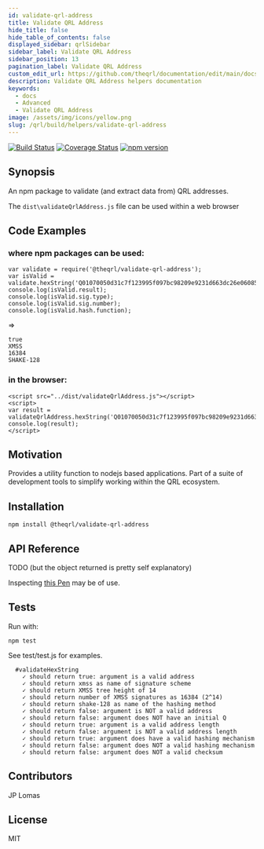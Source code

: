 ```yaml
---
id: validate-qrl-address
title: Validate QRL Address
hide_title: false
hide_table_of_contents: false
displayed_sidebar: qrlSidebar
sidebar_label: Validate QRL Address
sidebar_position: 13
pagination_label: Validate QRL Address
custom_edit_url: https://github.com/theqrl/documentation/edit/main/docs/Build/QRL-Helpers/validate-qrl-address.md
description: Validate QRL Address helpers documentation
keywords:
  - docs
  - Advanced
  - Validate QRL Address
image: /assets/img/icons/yellow.png
slug: /qrl/build/helpers/validate-qrl-address
---
```



[![Build Status](https://travis-ci.org/theQRL/validate-qrl-address.svg?branch=master)](https://travis-ci.org/theQRL/validate-qrl-address) [![Coverage Status](https://coveralls.io/repos/github/theQRL/validate-qrl-address/badge.svg?branch=master)](https://coveralls.io/github/theQRL/validate-qrl-address?branch=master) [![npm version](https://badge.fury.io/js/%40theqrl%2Fvalidate-qrl-address.svg)](https://badge.fury.io/js/%40theqrl%2Fvalidate-qrl-address)

## Synopsis

An npm package to validate (and extract data from) QRL addresses.

The `dist\validateQrlAddress.js` file can be used within a web browser

## Code Examples

### where npm packages can be used:

    var validate = require('@theqrl/validate-qrl-address');
    var isValid = validate.hexString('Q01070050d31c7f123995f097bc98209e9231d663dc26e06085df55dc2f6afe3c2cd62e8271a6bd')
    console.log(isValid.result);
    console.log(isValid.sig.type);
    console.log(isValid.sig.number);
    console.log(isValid.hash.function);

=>
    
    true
    XMSS
    16384
    SHAKE-128

### in the browser:

    <script src="../dist/validateQrlAddress.js"></script>
    <script>
    var result = validateQrlAddress.hexString('Q01070050d31c7f123995f097bc98209e9231d663dc26e06085df55dc2f6afe3c2cd62e8271a6bd');
    console.log(result);
    </script>

## Motivation

Provides a utility function to nodejs based applications. Part of a suite of development tools to simplify working within the QRL ecosystem.

## Installation

    npm install @theqrl/validate-qrl-address

## API Reference

TODO (but the object returned is pretty self explanatory)

Inspecting [this Pen](https://codepen.io/jplomas/pen/GQbwzW) may be of use.


## Tests

Run with:

    npm test

See test/test.js for examples.

      #validateHexString
        ✓ should return true: argument is a valid address
        ✓ should return xmss as name of signature scheme
        ✓ should return XMSS tree height of 14
        ✓ should return number of XMSS signatures as 16384 (2^14)
        ✓ should return shake-128 as name of the hashing method
        ✓ should return false: argument is NOT a valid address
        ✓ should return false: argument does NOT have an initial Q
        ✓ should return true: argument is a valid address length
        ✓ should return false: argument is NOT a valid address length
        ✓ should return true: argument does have a valid hashing mechanism
        ✓ should return false: argument does NOT a valid hashing mechanism
        ✓ should return false: argument does NOT a valid checksum

## Contributors

JP Lomas

## License

MIT